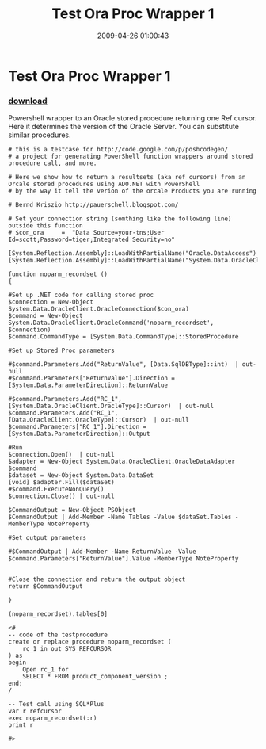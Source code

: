 ﻿---
pid:            1062
poster:         Bernd Kriszio
title:          Test Ora Proc Wrapper 1
date:           2009-04-26 01:00:43
format:         posh
parent:         0
parent:         0

---

# Test Ora Proc Wrapper 1

### [download](1062.ps1)

Powershell wrapper to an Oracle stored procedure returning one Ref cursor. Here it determines the version of the Oracle Server. You can substitute similar procedures. 

```posh
# this is a testcase for http://code.google.com/p/poshcodegen/ 
# a project for generating PowerShell function wrappers around stored procedure call, and more. 

# Here we show how to return a resultsets (aka ref cursors) from an Orcale stored procedures using ADO.NET with PowerShell
# by the way it tell the verion of the orcale Products you are running

# Bernd Kriszio http://pauerschell.blogspot.com/

# Set your connection string (somthing like the following line) outside this function
# $con_ora     =  "Data Source=your-tns;User Id=scott;Password=tiger;Integrated Security=no"

[System.Reflection.Assembly]::LoadWithPartialName("Oracle.DataAccess")
[System.Reflection.Assembly]::LoadWithPartialName("System.Data.OracleClient")

function noparm_recordset ()
{

#Set up .NET code for calling stored proc
$connection = New-Object System.Data.OracleClient.OracleConnection($con_ora)
$command = New-Object System.Data.OracleClient.OracleCommand('noparm_recordset', $connection)
$command.CommandType = [System.Data.CommandType]::StoredProcedure

#Set up Stored Proc parameters

#$command.Parameters.Add("ReturnValue", [Data.SqlDBType]::int)  | out-null 
#$command.Parameters["ReturnValue"].Direction = [System.Data.ParameterDirection]::ReturnValue 

#$command.Parameters.Add("RC_1", [System.Data.OracleClient.OracleType]::Cursor)  | out-null 
$command.Parameters.Add("RC_1", [Data.OracleClient.OracleType]::Cursor)  | out-null 
$command.Parameters["RC_1"].Direction = [System.Data.ParameterDirection]::Output 

#Run
$connection.Open()  | out-null
$adapter = New-Object System.Data.OracleClient.OracleDataAdapter $command
$dataset = New-Object System.Data.DataSet
[void] $adapter.Fill($dataSet)
#$command.ExecuteNonQuery()
$connection.Close() | out-null

$CommandOutput = New-Object PSObject
$CommandOutput | Add-Member -Name Tables -Value $dataSet.Tables -MemberType NoteProperty

#Set output parameters

#$CommandOutput | Add-Member -Name ReturnValue -Value $command.Parameters["ReturnValue"].Value -MemberType NoteProperty


#Close the connection and return the output object	
return $CommandOutput 

}

(noparm_recordset).tables[0]

<#
-- code of the testprocedure 
create or replace procedure noparm_recordset (
    rc_1 in out SYS_REFCURSOR
) as
begin
    Open rc_1 for
	SELECT * FROM product_component_version ;
end;
/

-- Test call using SQL*Plus
var r refcursor
exec noparm_recordset(:r)
print r

#>
```
